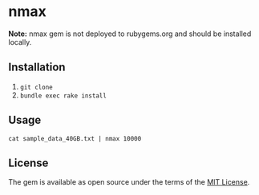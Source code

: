 # nmax

**Note:** nmax gem is not deployed to rubygems.org and should be installed locally.  

## Installation

1. `git clone`
2. `bundle exec rake install`

## Usage

`cat sample_data_40GB.txt | nmax 10000`

## License

The gem is available as open source under the terms of the [MIT License](http://opensource.org/licenses/MIT).

